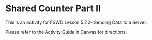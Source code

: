 # Shared Counter Part II

This is an activity for FSWD Lesson 5.7.2- Sending Data to a Server.

Please refer to the Activity Guide in Canvas for directions.